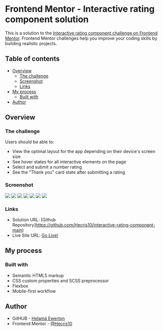 # Frontend Mentor - Interactive rating component solution

This is a solution to the [Interactive rating component challenge on Frontend Mentor](https://www.frontendmentor.io/challenges/interactive-rating-component-koxpeBUmI). Frontend Mentor challenges help you improve your coding skills by building realistic projects. 

## Table of contents

- [Overview](#overview)
  - [The challenge](#the-challenge)
  - [Screenshot](#screenshot)
  - [Links](#links)
- [My process](#my-process)
  - [Built with](#built-with)
- [Author](#author)


## Overview

### The challenge

Users should be able to:

- View the optimal layout for the app depending on their device's screen size
- See hover states for all interactive elements on the page
- Select and submit a number rating
- See the "Thank you" card state after submitting a rating

### Screenshot

![](./screenshots/Home-Largepage.png)
![](./screenshots/Home-Largepage-hover-rate.png)
![](./screenshots/Home-Largepage-active-rate.png)
![](./screenshots/Home-Largepage-hover-button.png)
![](./screenshots/Rated-Large.png)
![](./screenshots/Home-small.png)
![](./screenshots/Rated-small.png)


### Links

- Solution URL: [Github Repository]https://github.com/Hecris10/interactive-rating-component-main)
- Live Site URL: [Go Live!](https://hecris10.github.io/interactive-rating-component-main/)

## My process

### Built with

- Semantic HTML5 markup
- CSS custom properties and SCSS preprocessor
- Flexbox
- Mobile-first workflow

## Author

- GitHUB - [Helamã Ewerton](https://github.com/Hecris10)
- Frontend Mentor - [@Hecris10](https://www.frontendmentor.io/profile/Hecris10)
